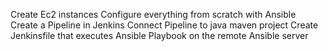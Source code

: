 Create Ec2 instances
Configure everything from scratch with Ansible
Create a Pipeline in Jenkins
Connect Pipeline to java maven project Create Jenkinsfile that executes Ansible Playbook on the remote Ansible server
